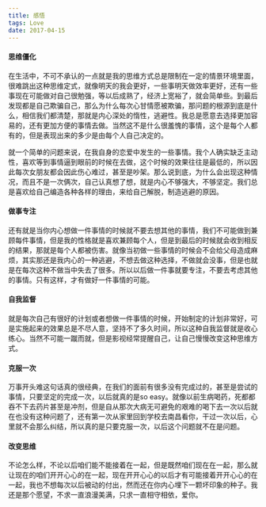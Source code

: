 ```yaml
---
title: 感悟
tags: Love
date: 2017-04-15
---
```

#### 思维僵化
在生活中，不可不承认的一点就是我的思维方式总是限制在一定的情景环境里面，很难跳出这种思维定式，就像明天的我会更好，一些事明天做效率更好，还有一些事现在可能做对自己很勉强，等以后成熟了，经济上宽裕了，就会简单些。到最后发现都是自己欺骗自己，那么为什么每次心甘情愿被欺骗，那问题的根源到底是什么，相信我们都清楚，那就是内心深处的惰性，逃避性。我总是愿意去选择更加容易的，还有更加方便的事情去做。当然这不是什么很羞愧的事情，这个是每个人都有的，但是表现出来的多少是由每个人自己决定的。

就一个简单的问题来说，在我自身的恋爱中发生的一些事情。我个人确实缺乏主动性，喜欢等到事情逼到眼前的时候在去做，这个时候的效果往往是最低的，所以因此每次女朋友都会因此伤心难过，甚至是吵架。那么说到底，为什么会出现这种情况，而且不是一次俩次，自己认真想了想，就是内心不够强大，不够坚定。我们总是喜欢给自己编造各种各样的理由，来给自己解脱，制造逃避的原因。

#### 做事专注
还有就是当你内心想做一件事情的时候就不要去想其他的事情，我们不可能做到兼顾每件事情，但是我的性格就是喜欢兼顾每个人，但是到最后的时候就会收到相反的结果，那就是每个人都被伤害。就像当初做一些事情的时候会不会给父母造成麻烦，其实那还是我内心的一种逃避，不想去做这种选择，不做就会没事，但是也就是在每次这种不做当中失去了很多。所以以后做一件事就要专注，不要去考虑其他的事情。只有这样，才有做好一件事情的可能。

#### 自我监督
就是每次自己有很好的计划或者想做一件事情的时候，开始制定的计划非常好，可是实施起来的效果总是不尽人意，坚持不了多久时间，所以这种自我监督就是收心练心。当然不可能一蹴而就，但是影视经常提醒自己，让自己慢慢改变这种思维方式。

#### 克服一次
万事开头难这句话真的很经典，在我们的面前有很多没有完成过的，甚至是尝试的事情，只要坚定的完成一次，以后就真的是so easy。就像以前生病喝药，死都都吞不下去药片甚至是冲剂，但是自从那次大病无可避免的艰难的喝下去一次以后就在也没有这种问题了，还有第一次从家里回到学校去南昌看你，干过一次以后，心里就不会那么纠结，所以真的是只要克服一次，以后这个问题就不在是问题。

#### 改变思维
不论怎么样，不论以后咱们能不能接着在一起，但是既然咱们现在在一起，那么就让现在的咱们开开心心的在一起，现在开开心心的以后才有可能接着开开心心的在一起，我也不想每次以后被动的付出，然而还在你内心埋下一颗坏印象的种子。我还是那个愿望，不求一直浪漫美满，只求一直相守相依，爱你。